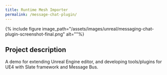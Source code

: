 ```yaml
---
title: Runtime Mesh Importer
permalink: /message-chat-plugin/
---
```


{% include figure image_path="/assets/images/unreal/messaging-chat-plugin-screenshot-final.png" alt=""%}

<h2>Project description</h2>

A demo for extending Unreal Engine editor, and developing tools/plugins for UE4 with Slate framework and Message Bus.